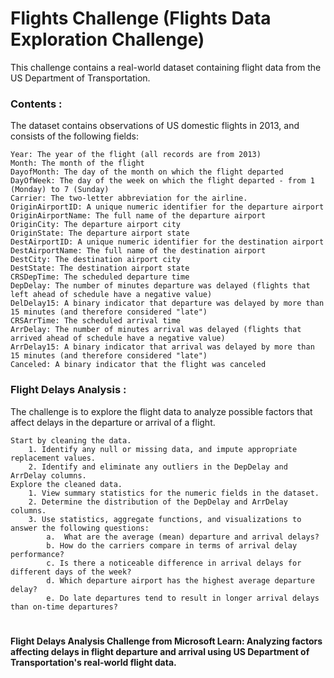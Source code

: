 # Flights Challenge (Flights Data Exploration Challenge)

This challenge contains a real-world dataset containing flight data from the US Department of Transportation.
### Contents :
The dataset contains observations of US domestic flights in 2013, and consists of the following fields:

    Year: The year of the flight (all records are from 2013)
    Month: The month of the flight
    DayofMonth: The day of the month on which the flight departed
    DayOfWeek: The day of the week on which the flight departed - from 1 (Monday) to 7 (Sunday)
    Carrier: The two-letter abbreviation for the airline.
    OriginAirportID: A unique numeric identifier for the departure airport
    OriginAirportName: The full name of the departure airport
    OriginCity: The departure airport city
    OriginState: The departure airport state
    DestAirportID: A unique numeric identifier for the destination airport
    DestAirportName: The full name of the destination airport
    DestCity: The destination airport city
    DestState: The destination airport state
    CRSDepTime: The scheduled departure time
    DepDelay: The number of minutes departure was delayed (flights that left ahead of schedule have a negative value)
    DelDelay15: A binary indicator that departure was delayed by more than 15 minutes (and therefore considered "late")
    CRSArrTime: The scheduled arrival time
    ArrDelay: The number of minutes arrival was delayed (flights that arrived ahead of schedule have a negative value)
    ArrDelay15: A binary indicator that arrival was delayed by more than 15 minutes (and therefore considered "late")
    Canceled: A binary indicator that the flight was canceled
    
### Flight Delays Analysis :
The challenge is to explore the flight data to analyze possible factors that affect delays in the departure or arrival of a flight.

    Start by cleaning the data.
        1. Identify any null or missing data, and impute appropriate replacement values.
        2. Identify and eliminate any outliers in the DepDelay and ArrDelay columns.
    Explore the cleaned data.
        1. View summary statistics for the numeric fields in the dataset.
        2. Determine the distribution of the DepDelay and ArrDelay columns.
        3. Use statistics, aggregate functions, and visualizations to answer the following questions:
            a.  What are the average (mean) departure and arrival delays?
            b. How do the carriers compare in terms of arrival delay performance?
            c. Is there a noticeable difference in arrival delays for different days of the week?
            d. Which departure airport has the highest average departure delay?
            e. Do late departures tend to result in longer arrival delays than on-time departures?
  # 
  #### Flight Delays Analysis Challenge from Microsoft Learn: Analyzing factors affecting delays in flight departure and arrival using US Department of Transportation's real-world flight data.
  
